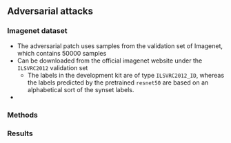 ## Adversarial attacks

### Imagenet dataset
* The adversarial patch uses samples from the validation set of Imagenet, which contains 50000 samples
* Can be downloaded from the official imagenet website under the `ILSVRC2012` validation set
  * The labels in the development kit are of type `ILSVRC2012_ID`, whereas the labels predicted by the pretrained `resnet50` are based on an alphabetical sort of the synset labels. 
* 

### Methods

### Results